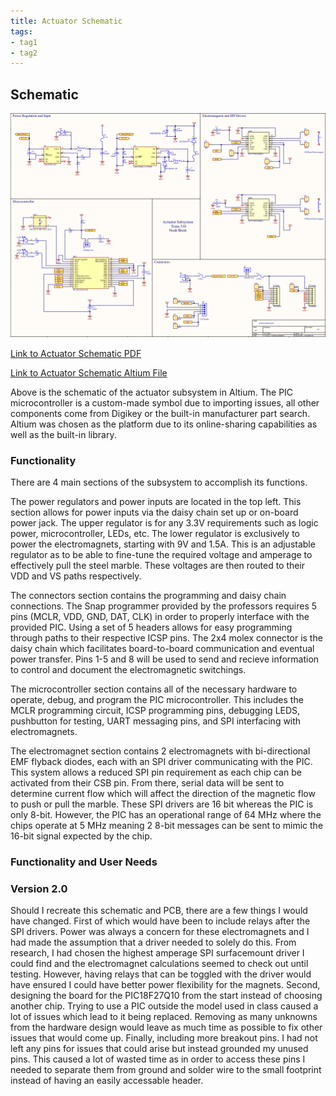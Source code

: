 ```yaml
---
title: Actuator Schematic
tags:
- tag1
- tag2
---
```


## Schematic

![](https://github.com/NBrentASU/NBrent/blob/main/SchematicFinalV2PNG.png?raw=true)

[Link to Actuator Schematic PDF](https://github.com/NBrentASU/NBrent/blob/main/SchematicFinalV2.pdf)

[Link to Actuator Schematic Altium File](https://github.com/NBrentASU/NBrent/blob/main/Individual_Subsystem%20(4-11-2025%203-52-14%20PM).zip)

Above is the schematic of the actuator subsystem in Altium. The PIC microcontroller is a custom-made symbol due to importing issues, all other components come from Digikey or the built-in manufacturer part search. Altium was chosen as the platform due to its online-sharing capabilities as well as the built-in library. 


### Functionality

There are 4 main sections of the subsystem to accomplish its functions.

The power regulators and power inputs are located in the top left. This section allows for power inputs via the daisy chain set up or on-board power jack. The upper regulator is for any 3.3V requirements such as logic power, microcontroller, LEDs, etc. The lower regulator is exclusively to power the electromagnets, starting with 9V and 1.5A. This is an adjustable regulator as to be able to fine-tune the required voltage and amperage to effectively pull the steel marble. These voltages are then routed to their VDD and VS paths respectively.

The connectors section contains the programming and daisy chain connections. The Snap programmer provided by the professors requires 5 pins (MCLR, VDD, GND, DAT, CLK) in order to properly interface with the provided PIC. Using a set of 5 headers allows for easy programming through paths to their respective ICSP pins. The 2x4 molex connector is the daisy chain which facilitates board-to-board communication and eventual power transfer. Pins 1-5 and 8 will be used to send and recieve information to control and document the electromagnetic switchings.

The microcontroller section contains all of the necessary hardware to operate, debug, and program the PIC microcontroller. This includes the MCLR programming circuit, ICSP programming pins, debugging LEDS, pushbutton for testing, UART messaging pins, and SPI interfacing with electromagnets.

The electromagnet section contains 2 electromagnets with bi-directional EMF flyback diodes, each with an SPI driver communicating with the PIC. This system allows a reduced SPI pin requirement as each chip can be activated from their CSB pin. From there, serial data will be sent to determine current flow which will affect the direction of the magnetic flow to push or pull the marble. These SPI drivers are 16 bit whereas the PIC is only 8-bit. However, the PIC has an operational range of 64 MHz where the chips operate at 5 MHz meaning 2 8-bit messages can be sent to mimic the 16-bit signal expected by the chip.

### Functionality and User Needs



### Version 2.0

Should I recreate this schematic and PCB, there are a few things I would have changed. First of which would have been to include relays after the SPI drivers. Power was always a concern for these electromagnets and I had made the assumption that a driver needed to solely do this. From research, I had chosen the highest amperage SPI surfacemount driver I could find and the electromagnet calculations seemed to check out until testing. However, having relays that can be toggled with the driver would have ensured I could have better power flexibility for the magnets. Second, designing the board for the PIC18F27Q10 from the start instead of choosing another chip. Trying to use a PIC outside the model used in class caused a lot of issues which lead to it being replaced. Removing as many unknowns from the hardware design would leave as much time as possible to fix other issues that would come up. Finally, including more breakout pins. I had not left any pins for issues that could arise but instead grounded my unused pins. This caused a lot of wasted time as in order to access these pins I needed to separate them from ground and solder wire to the small footprint instead of having an easily accessable header.